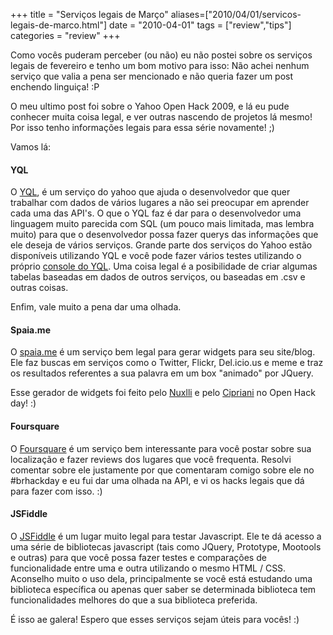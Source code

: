 +++
title = "Serviços legais de Março"
aliases=["2010/04/01/servicos-legais-de-marco.html"]
date = "2010-04-01"
tags = ["review","tips"]
categories = "review"
+++

Como vocês puderam perceber (ou não) eu não postei sobre os serviços
legais de fevereiro e tenho um bom motivo para isso: Não achei nenhum
serviço que valia a pena ser mencionado e não queria fazer um post
enchendo linguiça! :P

O meu ultimo post foi sobre o Yahoo Open Hack 2009, e lá eu pude
conhecer muita coisa legal, e ver outras nascendo de projetos lá
mesmo! Por isso tenho informações legais para essa série novamente! ;)

Vamos lá:

#### YQL ####

O [YQL](http://developer.yahoo.com/yql/), é um serviço do yahoo que
ajuda o desenvolvedor que quer trabalhar com dados de vários lugares a
não sei preocupar em aprender cada uma das API's.  O que o YQL faz é
dar para o desenvolvedor uma linguagem muito parecida com SQL (um
pouco mais limitada, mas lembra muito) para que o desenvolvedor possa
fazer querys das informações que ele deseja de vários serviços.
Grande parte dos serviços do Yahoo estão disponíveis utilizando YQL e
você pode fazer vários testes utilizando o próprio [console do
YQL](http://developer.yahoo.com/yql/console/).  Uma coisa legal é a
posibilidade de criar algumas tabelas baseadas em dados de outros
serviços, ou baseadas em .csv e outras coisas.

Enfim, vale muito a pena dar uma olhada.

#### Spaia.me ####

O [spaia.me](http://spaia.me/) é um serviço bem legal para gerar
widgets para seu site/blog. Ele faz buscas em serviços como o Twitter,
Flickr, Del.icio.us e meme e traz os resultados referentes a sua
palavra em um box "animado" por JQuery.

Esse gerador de widgets foi feito pelo [Nuxlli](http://nuxlli.com.br/)
e pelo [Cipriani](http://blog.talleye.com/) no Open Hack day! :)

#### Foursquare ####

O [Foursquare](http://foursquare.com/) é um serviço bem interessante
para você postar sobre sua localização e fazer reviews dos lugares que
você frequenta.  Resolvi comentar sobre ele justamente por que
comentaram comigo sobre ele no #brhackday e eu fui dar uma olhada na
API, e vi os hacks legais que dá para fazer com isso. :)

#### JSFiddle ####

O [JSFiddle](http://www.jsfiddle.net/JEYMm/) é um lugar muito legal
para testar Javascript. Ele te dá acesso a uma série de bibliotecas
javascript (tais como JQuery, Prototype, Mootools e outras) para que
você possa fazer testes e comparações de funcionalidade entre uma e
outra utilizando o mesmo HTML / CSS.  Aconselho muito o uso dela,
principalmente se você está estudando uma biblioteca específica ou
apenas quer saber se determinada biblioteca tem funcionalidades
melhores do que a sua biblioteca preferida.

É isso ae galera! Espero que esses serviços sejam úteis para vocês! :)
